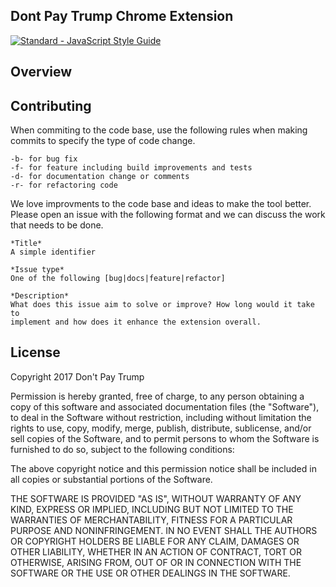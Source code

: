Dont Pay Trump Chrome Extension
---

[![Standard - JavaScript Style Guide](https://img.shields.io/badge/code_style-standard-brightgreen.svg)](http://standardjs.com/)

## Overview

## Contributing
When commiting to the code base, use the following rules when making
commits to specify the type of code change.

```
-b- for bug fix
-f- for feature including build improvements and tests
-d- for documentation change or comments
-r- for refactoring code
```

We love improvments to the code base and ideas to make the tool better.
Please open an issue with the following format and we can discuss the
work that needs to be done.

```
*Title*
A simple identifier

*Issue type*
One of the following [bug|docs|feature|refactor]

*Description*
What does this issue aim to solve or improve? How long would it take to
implement and how does it enhance the extension overall.
```

## License
Copyright 2017 Don't Pay Trump

Permission is hereby granted, free of charge, to any person obtaining a copy of this software and associated documentation files (the "Software"), to deal in the Software without restriction, including without limitation the rights to use, copy, modify, merge, publish, distribute, sublicense, and/or sell copies of the Software, and to permit persons to whom the Software is furnished to do so, subject to the following conditions:

The above copyright notice and this permission notice shall be included in all copies or substantial portions of the Software.

THE SOFTWARE IS PROVIDED "AS IS", WITHOUT WARRANTY OF ANY KIND, EXPRESS OR IMPLIED, INCLUDING BUT NOT LIMITED TO THE WARRANTIES OF MERCHANTABILITY, FITNESS FOR A PARTICULAR PURPOSE AND NONINFRINGEMENT. IN NO EVENT SHALL THE AUTHORS OR COPYRIGHT HOLDERS BE LIABLE FOR ANY CLAIM, DAMAGES OR OTHER LIABILITY, WHETHER IN AN ACTION OF CONTRACT, TORT OR OTHERWISE, ARISING FROM, OUT OF OR IN CONNECTION WITH THE SOFTWARE OR THE USE OR OTHER DEALINGS IN THE SOFTWARE.

